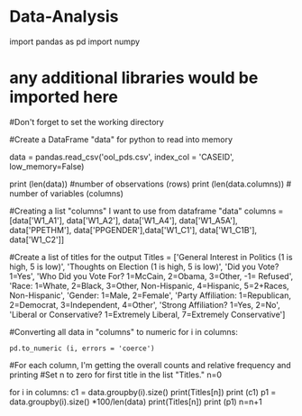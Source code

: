 # Data-Analysis

import pandas as pd
import numpy
# any additional libraries would be imported here

#Don't forget to set the working directory

#Create a DataFrame "data" for python to read into memory 

data = pandas.read_csv('ool_pds.csv', index_col = 'CASEID', low_memory=False)

print (len(data)) #number of observations (rows)
print (len(data.columns)) # number of variables (columns)

#Creating a list "columns" I want to use from dataframe "data"
columns = [data['W1_A1'], data['W1_A2'], data['W1_A4'], data['W1_A5A'], data['PPETHM'], 
           data['PPGENDER'],data['W1_C1'], data['W1_C1B'], data['W1_C2']]

#Create a list of titles for the output 
Titles = ['General Interest in Politics (1 is high, 5 is low)',
'Thoughts on Election (1 is high, 5 is low)',
'Did you Vote? 1=Yes',
'Who Did you Vote For? 1=McCain, 2=Obama, 3=Other, -1= Refused',
'Race: 1=Whate, 2=Black, 3=Other, Non-Hispanic, 4=Hispanic, 5=2+Races, Non-Hispanic',
'Gender: 1=Male, 2=Female',
'Party Affiliation: 1=Republican, 2=Democrat, 3=Independent, 4=Other',
'Strong Affiliation? 1=Yes, 2=No',
'Liberal or Conservative? 1=Extremely Liberal, 7=Extremely Conservative']

#Converting all data in "columns" to numeric 
for i in columns:
    
    pd.to_numeric (i, errors = 'coerce')
    
#For each column, I'm getting the overall counts and relative frequency and printing
#Set n to zero for first title in the list "Titles."
n=0

for i in columns:
    c1 = data.groupby(i).size()
    print(Titles[n])
    print (c1)
    p1 = data.groupby(i).size() *100/len(data)
    print(Titles[n])
    print (p1)
    n=n+1
